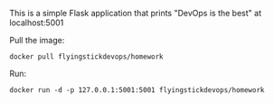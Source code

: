 This is a simple Flask application that prints "DevOps is the best" at localhost:5001

Pull the image:

````
docker pull flyingstickdevops/homework
````

Run:

````
docker run -d -p 127.0.0.1:5001:5001 flyingstickdevops/homework
````



